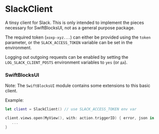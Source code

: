 # SlackClient

A tinsy client for Slack. 
This is only intended to implement the pieces necessary for SwiftBlocksUI,
not as a general purpose package.

The required token (`xoxp-xyz...`) can either be provided using the
`token` parameter, or the `SLACK_ACCESS_TOKEN` variable can be set
in the environment.

Logging out outgoing requests can be enabled by setting the
`LOG_SLACK_CLIENT_POSTS` environment variables to `yes` (or `да`).


### SwiftBlocksUI

Note: The `SwiftBlocksUI` module contains some extensions to this basic client.

Example:

```swift
let client = SlackClient() // use SLACK_ACCESS_TOKEN env var

client.views.open(MyView(), with: action.triggerID) { error, json in
   ...
}
```
